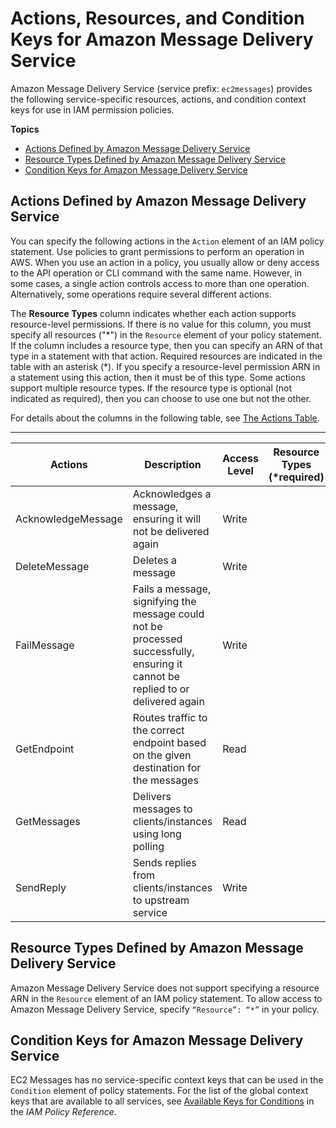 # Actions, Resources, and Condition Keys for Amazon Message Delivery Service<a name="list_amazonmessagedeliveryservice"></a>

Amazon Message Delivery Service \(service prefix: `ec2messages`\) provides the following service\-specific resources, actions, and condition context keys for use in IAM permission policies\.

**Topics**
+ [Actions Defined by Amazon Message Delivery Service](#amazonmessagedeliveryservice-actions-as-permissions)
+ [Resource Types Defined by Amazon Message Delivery Service](#amazonmessagedeliveryservice-resources-for-iam-policies)
+ [Condition Keys for Amazon Message Delivery Service](#amazonmessagedeliveryservice-policy-keys)

## Actions Defined by Amazon Message Delivery Service<a name="amazonmessagedeliveryservice-actions-as-permissions"></a>

You can specify the following actions in the `Action` element of an IAM policy statement\. Use policies to grant permissions to perform an operation in AWS\. When you use an action in a policy, you usually allow or deny access to the API operation or CLI command with the same name\. However, in some cases, a single action controls access to more than one operation\. Alternatively, some operations require several different actions\.

The **Resource Types** column indicates whether each action supports resource\-level permissions\. If there is no value for this column, you must specify all resources \("\*"\) in the `Resource` element of your policy statement\. If the column includes a resource type, then you can specify an ARN of that type in a statement with that action\. Required resources are indicated in the table with an asterisk \(\*\)\. If you specify a resource\-level permission ARN in a statement using this action, then it must be of this type\. Some actions support multiple resource types\. If the resource type is optional \(not indicated as required\), then you can choose to use one but not the other\.

For details about the columns in the following table, see [The Actions Table](reference_policies_actions-resources-contextkeys.md#actions_table)\.


****  

| Actions | Description | Access Level | Resource Types \(\*required\) | Condition Keys | Dependent Actions | 
| --- | --- | --- | --- | --- | --- | 
|   AcknowledgeMessage  | Acknowledges a message, ensuring it will not be delivered again | Write |  |  |  | 
|   DeleteMessage  | Deletes a message | Write |  |  |  | 
|   FailMessage  | Fails a message, signifying the message could not be processed successfully, ensuring it cannot be replied to or delivered again | Write |  |  |  | 
|   GetEndpoint  | Routes traffic to the correct endpoint based on the given destination for the messages | Read |  |  |  | 
|   GetMessages  | Delivers messages to clients/instances using long polling | Read |  |  |  | 
|   SendReply  | Sends replies from clients/instances to upstream service | Write |  |  |  | 

## Resource Types Defined by Amazon Message Delivery Service<a name="amazonmessagedeliveryservice-resources-for-iam-policies"></a>

Amazon Message Delivery Service does not support specifying a resource ARN in the `Resource` element of an IAM policy statement\. To allow access to Amazon Message Delivery Service, specify `“Resource”: “*”` in your policy\.

## Condition Keys for Amazon Message Delivery Service<a name="amazonmessagedeliveryservice-policy-keys"></a>

EC2 Messages has no service\-specific context keys that can be used in the `Condition` element of policy statements\. For the list of the global context keys that are available to all services, see [Available Keys for Conditions](reference_policies_condition-keys.html#AvailableKeys) in the *IAM Policy Reference*\.